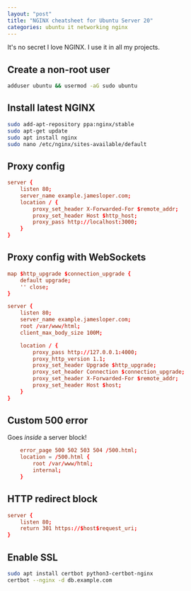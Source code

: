 ```yaml
---
layout: "post"
title: "NGINX cheatsheet for Ubuntu Server 20"
categories: ubuntu it networking nginx
---
```


It's no secret I love NGINX. I use it in all my projects.

<!--more-->

## Create a non-root user

``` bash
adduser ubuntu && usermod -aG sudo ubuntu
```

## Install latest NGINX

``` bash
sudo add-apt-repository ppa:nginx/stable
sudo apt-get update
sudo apt install nginx
sudo nano /etc/nginx/sites-available/default
```

## Proxy config

``` conf
server {
    listen 80;
    server_name example.jamesloper.com;
    location / {
        proxy_set_header X-Forwarded-For $remote_addr;
        proxy_set_header Host $http_host;
        proxy_pass http://localhost:3000;
    }
}
```

## Proxy config with WebSockets

``` conf
map $http_upgrade $connection_upgrade {
    default upgrade;
    '' close;
}

server {
    listen 80;
    server_name example.jamesloper.com;
    root /var/www/html;
    client_max_body_size 100M;

    location / {
        proxy_pass http://127.0.0.1:4000;
        proxy_http_version 1.1;
        proxy_set_header Upgrade $http_upgrade;
        proxy_set_header Connection $connection_upgrade;
        proxy_set_header X-Forwarded-For $remote_addr;
        proxy_set_header Host $host;
    }
}
```

## Custom 500 error

Goes *inside* a server block!

``` conf
    error_page 500 502 503 504 /500.html;
    location = /500.html {
        root /var/www/html;
        internal;
    }
```

## HTTP redirect block

``` conf
server {
    listen 80;
    return 301 https://$host$request_uri;
}
```

## Enable SSL

``` bash
sudo apt install certbot python3-certbot-nginx
certbot --nginx -d db.example.com
```
